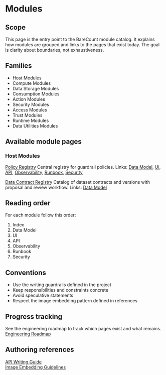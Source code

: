 # Modules

## Scope
This page is the entry point to the BareCount module catalog. It explains how modules are grouped and links to the pages that exist today. The goal is clarity about boundaries, not exhaustiveness.

## Families
- Host Modules
- Compute Modules
- Data Storage Modules
- Consumption Modules
- Action Modules
- Security Modules
- Access Modules
- Trust Modules
- Runtime Modules
- Data Utilities Modules

## Available module pages

### Host Modules

[Policy Registry](host/policy-registry/index.md)
Central registry for guardrail policies. Links: [Data Model](host/policy-registry/data-model.md), [UI](host/policy-registry/ui.md), [API](host/policy-registry/api.md), [Observability](host/policy-registry/observability.md), [Runbook](host/policy-registry/runbook.md), [Security](host/policy-registry/security.md)

[Data Contract Registry](host/data-contract-registry/index.md)
Catalog of dataset contracts and versions with proposal and review workflow. Links: [Data Model](host/data-contract-registry/data-model.md)

## Reading order
For each module follow this order:
1. Index
2. Data Model
3. UI
4. API
5. Observability
6. Runbook
7. Security

## Conventions
- Use the writing guardrails defined in the project
- Keep responsibilities and constraints concrete
- Avoid speculative statements
- Respect the image embedding pattern defined in references

## Progress tracking
See the engineering roadmap to track which pages exist and what remains.
[Engineering Roadmap](../engineering/roadmap.md)

## Authoring references
[API Writing Guide](../references/writing-guides/api-writing-guide.md)  
[Image Embedding Guidelines](../references/image-embedding-guidelines.md)
